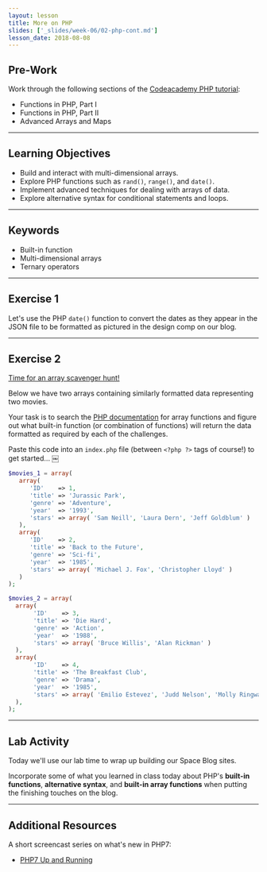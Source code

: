 ```yaml
---
layout: lesson
title: More on PHP
slides: ['_slides/week-06/02-php-cont.md']
lesson_date: 2018-08-08
---
```


## Pre-Work

Work through the following sections of the [Codeacademy PHP tutorial](https://www.codecademy.com/en/tracks/php):

* Functions in PHP, Part I
* Functions in PHP, Part II
* Advanced Arrays and Maps

---

## Learning Objectives

* Build and interact with multi-dimensional arrays.
* Explore PHP functions such as `rand()`, `range()`, and `date()`.
* Implement advanced techniques for dealing with arrays of data.
* Explore alternative syntax for conditional statements and loops.

---

## Keywords

* Built-in function
* Multi-dimensional arrays
* Ternary operators

---

## Exercise 1

Let's use the PHP `date()` function to convert the dates as they appear in the JSON file to be formatted as pictured in the design comp on our blog.

---

## Exercise 2

[Time for an array scavenger hunt!](/public/files/exercises/php-array-scavenger-hunt.pdf)

Below we have two arrays containing similarly formatted data representing two movies.

Your task is to search the [PHP documentation](http://php.net/manual/en/ref.array.php) for array functions and figure out what built-in function (or combination of functions) will return the data formatted as required by each of the challenges.

Paste this code into an `index.php` file (between `<?php ?>` tags of course!) to get started...
￼

```php
$movies_1 = array(
   array(
      'ID'    => 1,
      'title' => 'Jurassic Park',
      'genre' => 'Adventure',
      'year'  => '1993',
      'stars' => array( 'Sam Neill', 'Laura Dern', 'Jeff Goldblum' )
   ),
   array(
      'ID'    => 2,
      'title' => 'Back to the Future',
      'genre' => 'Sci-fi',
      'year'  => '1985',
      'stars' => array( 'Michael J. Fox', 'Christopher Lloyd' )
   )
);

$movies_2 = array(
  array(
       'ID'    => 3,
       'title' => 'Die Hard',
       'genre' => 'Action',
       'year'  => '1988',
       'stars' => array( 'Bruce Willis', 'Alan Rickman' )
  ),
  array(
       'ID'    => 4,
       'title' => 'The Breakfast Club',
       'genre' => 'Drama',
       'year'  => '1985',
       'stars' => array( 'Emilio Estevez', 'Judd Nelson', 'Molly Ringwald' )
  ),
);
```

---

## Lab Activity

Today we'll use our lab time to wrap up building our Space Blog sites.

Incorporate some of what you learned in class today about PHP's **built-in functions**, **alternative syntax**, and **built-in array functions** when putting the finishing touches on the blog.

---

## Additional Resources

A short screencast series on what's new in PHP7:

* [PHP7 Up and Running](https://laracasts.com/series/php7-up-and-running)
